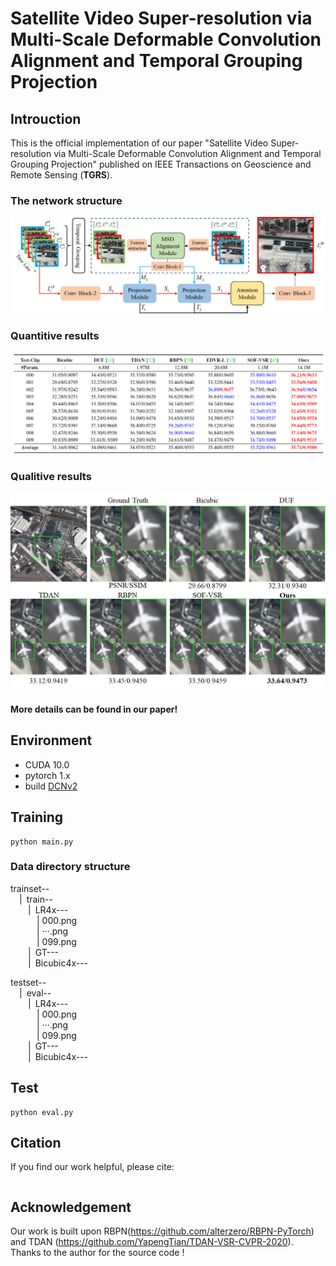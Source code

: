 # Satellite Video Super-resolution via Multi-Scale Deformable Convolution Alignment and Temporal Grouping Projection
## Introuction
This is the official implementation of our paper "Satellite Video Super-resolution via Multi-Scale Deformable Convolution Alignment and Temporal Grouping Projection" published on IEEE Transactions on Geoscience and Remote Sensing (**TGRS**).  

### The network structure  
 ![image](/img/network.png)
 
 ### Quantitive results
 ![image](/img/res1png.png)
 
 ### Qualitive results
 ![image](/img/res2.png)
 #### More details can be found in our paper!
 ## Environment
 * CUDA 10.0
 * pytorch 1.x
 * build [DCNv2](https://github.com/CharlesShang/DCNv2)
 
 ## Training
```
python main.py
```
 ### Data directory structure
trainset--  
&emsp;|&ensp;train--  
&emsp;&emsp;|&ensp;LR4x---  
&emsp;&emsp;&emsp;| 000.png  
&emsp;&emsp;&emsp;| ···.png  
&emsp;&emsp;&emsp;| 099.png  
&emsp;&emsp;|&ensp;GT---   
&emsp;&emsp;|&ensp;Bicubic4x--- 

testset--  
&emsp;|&ensp;eval--  
&emsp;&emsp;|&ensp;LR4x---  
&emsp;&emsp;&emsp;| 000.png  
&emsp;&emsp;&emsp;| ···.png  
&emsp;&emsp;&emsp;| 099.png  
&emsp;&emsp;|&ensp;GT---   
&emsp;&emsp;|&ensp;Bicubic4x--- 

## Test
```
python eval.py
```

## Citation
If you find our work helpful, please cite:  
```
```

## Acknowledgement
Our work is built upon RBPN(https://github.com/alterzero/RBPN-PyTorch) and TDAN (https://github.com/YapengTian/TDAN-VSR-CVPR-2020).  
Thanks to the author for the source code !



 


